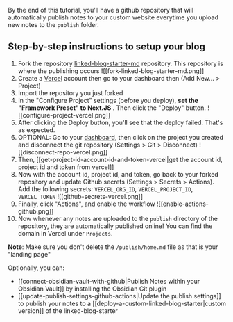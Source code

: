 By the end of this tutorial, you'll have a github repository that will automatically publish notes to your custom website everytime you upload new notes to the `publish` folder.

## Step-by-step instructions to setup your blog

1. Fork the repository [linked-blog-starter-md](https://github.com/matthewwong525/linked-blog-starter-md) repository. This repository is where the publishing occurs
![[fork-linked-blog-starter-md.png]]
2. Create a [Vercel](https://vercel.com/dashboard) account then go to your dashboard then (Add New... > Project)
3. Import the repository you just forked
4. In the "Configure Project" settings (before you deploy), **set the "Framework Preset" to Next.JS** . Then click the "Deploy" button.
![[configure-project-vercel.png]]
5. After clicking the Deploy button, you'll see that the deploy failed. That's as expected.
6. OPTIONAL: Go to your [dashboard](https://vercel.com/dashboard), then click on the project you created and disconnect the git repository (Settings > Git > Disconnect)
![[disconnect-repo-vercel.png]]
7. Then, [[get-project-id-account-id-and-token-vercel|get the account id, project id and token from vercel]]
8. Now with the account id, project id, and token, go back to your forked repository and update Github secrets (Settings > Secrets > Actions). Add the following secrets: `VERCEL_ORG_ID`, `VERCEL_PROJECT_ID`, `VERCEL_TOKEN`
![[github-secrets-vercel.png]]
9. Finally, click "Actions", and enable the workflow
![[enable-actions-github.png]]
10. Now whenever any notes are uploaded to the `publish` directory of the repository, they are automatically published online! You can find the domain in Vercel under `Projects`.

**Note**: Make sure you don't delete the `/publish/home.md` file as that is your "landing page"

Optionally, you can:
- [[connect-obsidian-vault-with-github|Publish Notes within your Obsidian Vault]] by installing the Obsidian Git plugin
- [[update-publish-settings-github-actions|Update the publish settings]] to publish your notes to a [[deploy-a-custom-linked-blog-starter|custom version]] of the linked-blog-starter 
